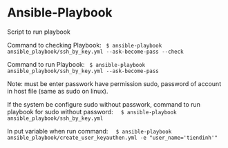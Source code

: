 # Ansible-Playbook
Script to run playbook

Command to checking Playbook:
```	$ ansible-playbook ansible_playbook/ssh_by_key.yml --ask-become-pass --check```

Command to run Playbook:
```	$ ansible-playbook ansible_playbook/ssh_by_key.yml --ask-become-pass```

Note: must be enter passwork have permission sudo, password of account in host file (same as sudo on linux).

If the system be configure sudo without passwork, command to run playbook for sudo without password:
```  $ ansible-playbook ansible_playbook/ssh_by_key.yml```
 
 In put variable when run command:
```  $ ansible-playbook ansible_playbook/create_user_keyauthen.yml -e "user_name='tiendinh'"```
